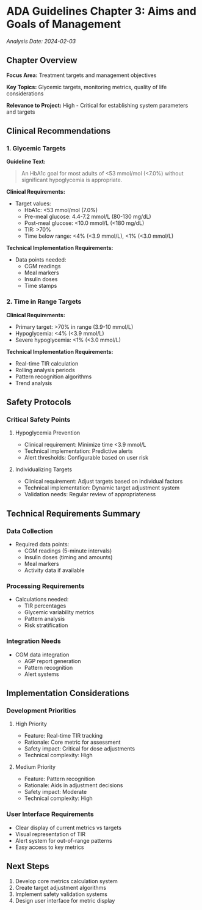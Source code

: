 # ADA Guidelines Chapter 3: Aims and Goals of Management
*Analysis Date: 2024-02-03*

## Chapter Overview
**Focus Area:** Treatment targets and management objectives

**Key Topics:** Glycemic targets, monitoring metrics, quality of life considerations

**Relevance to Project:** High - Critical for establishing system parameters and targets

## Clinical Recommendations
### 1. Glycemic Targets
**Guideline Text:**
> An HbA1c goal for most adults of <53 mmol/mol (<7.0%) without significant hypoglycemia is appropriate.

**Clinical Requirements:**
- Target values:
  - HbA1c: <53 mmol/mol (7.0%)
  - Pre-meal glucose: 4.4-7.2 mmol/L (80-130 mg/dL)
  - Post-meal glucose: <10.0 mmol/L (<180 mg/dL)
  - TIR: >70%
  - Time below range: <4% (<3.9 mmol/L), <1% (<3.0 mmol/L)

**Technical Implementation Requirements:**
- Data points needed:
  - CGM readings
  - Meal markers
  - Insulin doses
  - Time stamps

### 2. Time in Range Targets
**Clinical Requirements:**
- Primary target: >70% in range (3.9-10 mmol/L)
- Hypoglycemia: <4% (<3.9 mmol/L)
- Severe hypoglycemia: <1% (<3.0 mmol/L)

**Technical Implementation Requirements:**
- Real-time TIR calculation
- Rolling analysis periods
- Pattern recognition algorithms
- Trend analysis

## Safety Protocols
### Critical Safety Points
1. Hypoglycemia Prevention
   - Clinical requirement: Minimize time <3.9 mmol/L
   - Technical implementation: Predictive alerts
   - Alert thresholds: Configurable based on user risk

2. Individualizing Targets
   - Clinical requirement: Adjust targets based on individual factors
   - Technical implementation: Dynamic target adjustment system
   - Validation needs: Regular review of appropriateness

## Technical Requirements Summary
### Data Collection
- Required data points:
  - CGM readings (5-minute intervals)
  - Insulin doses (timing and amounts)
  - Meal markers
  - Activity data if available

### Processing Requirements
- Calculations needed:
  - TIR percentages
  - Glycemic variability metrics
  - Pattern analysis
  - Risk stratification

### Integration Needs
- CGM data integration
  - AGP report generation
  - Pattern recognition
  - Alert systems

## Implementation Considerations
### Development Priorities
1. High Priority
   - Feature: Real-time TIR tracking
   - Rationale: Core metric for assessment
   - Safety impact: Critical for dose adjustments
   - Technical complexity: High

2. Medium Priority
   - Feature: Pattern recognition
   - Rationale: Aids in adjustment decisions
   - Safety impact: Moderate
   - Technical complexity: High

### User Interface Requirements
- Clear display of current metrics vs targets
- Visual representation of TIR
- Alert system for out-of-range patterns
- Easy access to key metrics

## Next Steps
1. Develop core metrics calculation system
2. Create target adjustment algorithms
3. Implement safety validation systems
4. Design user interface for metric display